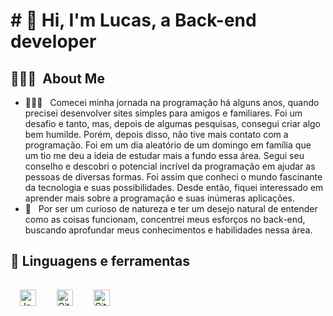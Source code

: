 <h1># 🌌 Hi, I'm Lucas, a Back-end developer </h1>
 
<h2> 👨🏻‍💻 &nbsp;About Me </h2>

- 👨🏻‍💻 &nbsp; Comecei minha jornada na programação há alguns anos, quando precisei desenvolver sites simples para amigos e familiares. Foi um desafio e tanto, mas, depois de algumas pesquisas, consegui criar algo bem humilde.
Porém, depois disso, não tive mais contato com a programação. Foi em um dia aleatório de um domingo em família que um tio me deu a ideia de estudar mais a fundo essa área. Segui seu conselho e descobri o potencial incrível da programação em ajudar as pessoas de diversas formas.
Foi assim que conheci o mundo fascinante da tecnologia e suas possibilidades. Desde então, fiquei interessado em aprender mais sobre a programação e suas inúmeras aplicações.
 - 💚 &nbsp; Por ser um curioso de natureza e ter um desejo natural de entender como as coisas funcionam, concentrei meus esforços no back-end, buscando aprofundar meus conhecimentos e habilidades nessa área.

 
<h2>🧰 Linguagens e ferramentas</h2>

<img align="left" alt="JavaScript" width="26px" style="padding:15px;" src="https://cdn.jsdelivr.net/gh/devicons/devicon/icons/javascript/javascript-plain.svg" />
<img align="left" alt="Git" width="26px" style="padding:15px;" src="https://cdn.jsdelivr.net/gh/devicons/devicon/icons/git/git-original.svg" />
<img align="left" alt="GitHub" width="26px" style="padding:15px;" src="https://cdn.jsdelivr.net/gh/devicons/devicon/icons/github/github-original.svg" />
<br />
<br />


